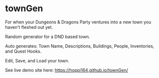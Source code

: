 # townGen
For when your Dungeons & Dragons Party ventures into a new town you haven't fleshed out yet.

Random generator for a DND based town.

Auto generates: Town Name, Descriptions, Buildings, People, Inventories, and Quest Hooks.

Edit, Save, and Load your town.


See live demo site here: https://hoppi164.github.io/townGen/
